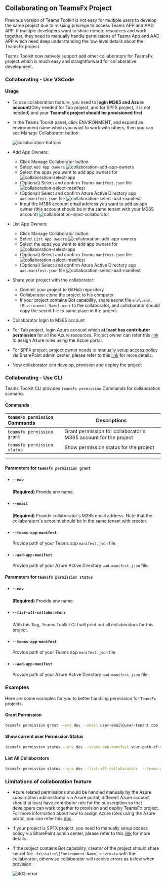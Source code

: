 ## Collaborating on TeamsFx Project
Previous version of Teams Toolkit is not easy for multiple users to develop the same project due to missing privilege to access Teams APP and AAD APP. If multiple developers want to share remote resources and work together, they need to manually handle permissions of Teams App and AAD APP which need deep understanding the low-level details about the TeamsFx project.

Teams Toolkit now natively support add other collaborators for TeamsFx project which is much easy and straightforward for collaborative development.

### Collaborating - Use VSCode

#### Usage

- To use collaboration feature, you need to **login M365 and Azure account**(Only needed for Tab project, and for SPFX project, it is not needed) and your **TeamsFx project should be provisioned first**

- In the Teams Toolkit panel, click ENVIRONMENT, and expand an environment name which you want to work with others, then you can see Manage Collaborator button:

  ![collaboration-buttons](https://user-images.githubusercontent.com/63089166/229402317-9211c1ea-d8c2-41da-aac6-e919f4f96ea6.png)


- Add App Owners:
  - Click Manage Collaborator button
  - Select `Add App Owners`
    ![collaboration-add-app-owners](https://user-images.githubusercontent.com/63089166/229402708-03d27794-bae3-49b3-8882-352239b72300.png)
  - Select the apps you want to add app owners for
    ![collaboration-select-app](https://user-images.githubusercontent.com/63089166/229402856-6af63850-03c3-45fa-a80b-05c5122713e4.png)
  - (Optional) Select and confirm Teams `manifest.json` file
    ![collaboration-select-manifest](https://user-images.githubusercontent.com/63089166/229403125-95ab5594-4cdd-4b03-a30f-2f5579017b33.png)
  - (Optional) Select and confirm Azure Active Directory app `aad.manifest.json` file
    ![collaboration-select-aad-manifest](https://user-images.githubusercontent.com/63089166/229403266-189fe064-cf01-4dbc-be8c-e25e31af2397.png)
  - Input the M365 account email address you want to add as app owner (this account should be in the same tenant with your M365 account)
    ![collaboration-input-collaborator](https://user-images.githubusercontent.com/63089166/229403537-647d9a1b-4443-4fe7-8b8a-109e2925fae0.png)

- List App Owners:
  - Click Manage Collaborator button
  - Select `List App Owners`
    ![collaboration-add-app-owners](https://user-images.githubusercontent.com/63089166/229402708-03d27794-bae3-49b3-8882-352239b72300.png)
  - Select the apps you want to add app owners for
    ![collaboration-select-app](https://user-images.githubusercontent.com/63089166/229402856-6af63850-03c3-45fa-a80b-05c5122713e4.png)
  - (Optional) Select and confirm Teams `manifest.json` file
    ![collaboration-select-manifest](https://user-images.githubusercontent.com/63089166/229403125-95ab5594-4cdd-4b03-a30f-2f5579017b33.png)
  - (Optional) Select and confirm Azure Active Directory app `aad.manifest.json` file
    ![collaboration-select-aad-manifest](https://user-images.githubusercontent.com/63089166/229403266-189fe064-cf01-4dbc-be8c-e25e31af2397.png)


- Share your project with the collaborator:
  - Commit your project to GitHub repository
  - Collaborator clone the project to his computer
  - If your project contains Bot capability, share secret file `env\.env.[Environment-Name].user` to the collaborator, and collaborator should copy the secret file to same place in the project

- Collaborator login to M365 account

- For Tab project, login Azure account which **at least has contributor permission** for all the Azure resources. Project owner can refer this [link](https://docs.microsoft.com/en-us/azure/role-based-access-control/role-assignments-portal?tabs=current) to assign Azure roles using the Azure portal.

- For SPFX project, project owner needs to manually setup access policy via SharePoint admin center, please refer to this [link](https://docs.microsoft.com/en-us/sharepoint/manage-site-collection-administrators) for more details.

- Now collaborator can develop, provision and deploy the project

### Collaborating - Use CLI
Teams Toolkit CLI provides `teamsFx permission` Commands for collaboration scenario.

#### Commands
| `teamsFx permission` Commands | Descriptions |
|:------------------------------|-------------|
| `teamsfx permission grant` | Grant permission for collaborator's M365 account for the project |
| `teamsfx permission status` | Show permission status for the project | 

***

#### Parameters for `teamsfx permission grant`
- ##### `--env`
	**(Required)** Provide env name.

- ##### `--email`
	**(Required)** Provide collaborator's M365 email address. Note that the collaborators's account should be in the same tenant with creator.

- #### `--teams-app-manifest`
  Provide path of your Teams app `manifest.json` file.

- #### `--aad-app-manifest`
  Provide path of your Azure Active Directory `aad.manifest.json` file.

#### Parameters for `teamsfx permission status`
- ##### `--env`
	**(Required)** Provide env name.

- ##### `--list-all-collaborators`
	With this flag, Teams Toolkit CLI will print out all collaborators for this project.

- #### `--teams-app-manifest`
  Provide path of your Teams app `manifest.json` file.

- #### `--aad-app-manifest`
  Provide path of your Azure Active Directory `aad.manifest.json` file.

### Examples
Here are some examples for you to better handling permission for `TeamsFx` projects.

#### Grant Permission
```bash
teamsfx permission grant --env dev --email user-email@user-tenant.com --teams-app-manifest your-path-of-teams-app-manifest --aad-app-manifest your-path-of-aad-app-manifest
```

#### Show current user Permission Status
```bash
teamsfx permission status --env dev --teams-app-manifest your-path-of-teams-app-manifest --aad-app-manifest your-path-of-aad-app-manifest
```

#### List All Collaborators
```bash
teamsfx permission status --env dev --list-all-collaborators  --teams-app-manifest your-path-of-teams-app-manifest --aad-app-manifest your-path-of-aad-app-manifest
```

### Limitations of collaboration feature
- Azure related permissions should be handled manually by the Azure subscription administrator via Azure portal, different Azure account should at least have contributor role for the subscription so that developers can work together to provision and deploy TeamsFx project. For more information about how to assign Azure roles using the Azure portal, you can refer this [doc](https://docs.microsoft.com/en-us/azure/role-based-access-control/role-assignments-portal?tabs=current).

- If your project is SPFX project, you need to manually setup access policy via SharePoint admin center, please refer to this [link](https://docs.microsoft.com/en-us/sharepoint/manage-site-collection-administrators) for more details.

- If the project contains Bot capability, creator of the project should share secret file `.fx\states\[Environment-Name].userdata` with the collaborator, otherwise collaborator will receive errors as below when provision: 

  ![403-error](https://user-images.githubusercontent.com/5545529/168981368-2e97b9df-0f37-4eaa-acd1-33e85492b4cb.png)

